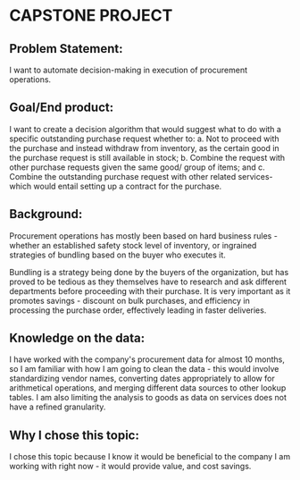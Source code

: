 # CAPSTONE PROJECT

## Problem Statement:
I want to automate decision-making in execution of procurement operations. 

## Goal/End product:
I want to create a decision algorithm that would suggest what to do with a specific outstanding purchase request whether to:
a. Not to proceed with the purchase and instead withdraw from inventory, as the certain good in the purchase request is still available in stock;
b. Combine the request with other purchase requests given the same good/ group of items; and
c. Combine the outstanding purchase request with other related services- which would entail setting up a contract for the purchase.

## Background:
Procurement operations has mostly been based on hard business rules - whether an established safety stock level of inventory, or ingrained strategies of bundling based on the buyer who executes it. 

Bundling is a strategy being done by the buyers of the organization, but has proved to be tedious as they themselves have to research and ask different departments before proceeding with their purchase. It is very important as it promotes savings - discount on bulk purchases, and efficiency in processing the purchase order, effectively leading in faster deliveries.

## Knowledge on the data:
I have worked with the company's procurement data for almost 10 months, so I am familiar with how I am going to clean the data - this would involve standardizing vendor names, converting dates appropriately to allow for arithmetical operations, and merging different data sources to other lookup tables. I am also limiting the analysis to goods as data on services does not have a refined granularity. 

## Why I chose this topic:
I chose this topic because I know it would be beneficial to the company I am working with right now - it would provide value, and cost savings.
